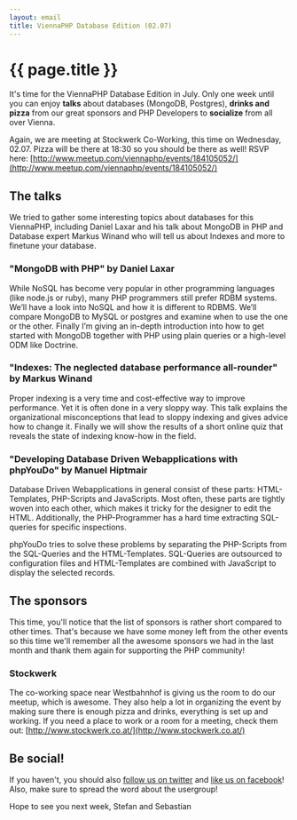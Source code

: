 ```yaml
---
layout: email
title: ViennaPHP Database Edition (02.07)
---
```

# {{ page.title }}

It's time for the ViennaPHP Database Edition in July. Only one week until you can enjoy **talks** about databases (MongoDB, Postgres), **drinks and pizza** from our great sponsors and PHP Developers to **socialize** from all over Vienna.

Again, we are meeting at Stockwerk Co-Working, this time on Wednesday, 02.07. Pizza will be there at 18:30 so you should be there as well! RSVP here: [http://www.meetup.com/viennaphp/events/184105052/](http://www.meetup.com/viennaphp/events/184105052/)

## The talks

We tried to gather some interesting topics about databases for this ViennaPHP, including Daniel Laxar and his talk about MongoDB in PHP and Database expert Markus Winand who will tell us about Indexes and more to finetune your database.

### "MongoDB with PHP" by Daniel Laxar

While NoSQL has become very popular in other programming languages (like node.js or ruby), many PHP programmers still prefer RDBM systems. We’ll have a look into NoSQL and how it is different to RDBMS. We’ll compare MongoDB to MySQL or postgres and examine when to use the one or the other. Finally I’m giving an in-depth introduction into how to get started with MongoDB together with PHP using plain queries or a high-level ODM like Doctrine.

### "Indexes: The neglected database performance all-rounder" by Markus Winand

Proper indexing is a very time and cost-effective way to improve performance. Yet it is often done in a very sloppy way. This talk explains the organizational misconceptions that lead to sloppy indexing and gives advice how to change it. Finally we will show the results of a short online quiz that reveals the state of indexing know-how in the field.

### "Developing Database Driven Webapplications with phpYouDo" by Manuel Hiptmair

Database Driven Webapplications in general consist of these parts: HTML-Templates, PHP-Scripts and JavaScripts. Most often, these parts are tightly woven into each other, which makes it tricky for the designer to edit the HTML. Additionally, the PHP-Programmer has a hard time extracting SQL-queries for specific inspections.  

phpYouDo tries to solve these problems by separating the PHP-Scripts from the SQL-Queries and the HTML-Templates. SQL-Queries are outsourced to configuration files and HTML-Templates are combined with JavaScript to display the selected records. 

## The sponsors

This time, you'll notice that the list of sponsors is rather short compared to other times. That's because we have some money left from the other events so this time we'll remember all the awesome sponsors we had in the last month and thank them again for supporting the PHP community!

### Stockwerk

The co-working space near Westbahnhof is giving us the room to do our meetup, which is awesome. They also help a lot in organizing the event by making sure there is enough pizza and drinks, everything is set up and working. If you need a place to work or a room for a meeting, check them out: [http://www.stockwerk.co.at/](http://www.stockwerk.co.at/)

## Be social!

If you haven't, you should also [follow us on twitter](https://twitter.com/ViennaPHP) and [like us on facebook](https://www.facebook.com/groups/1381117002108863/)! Also, make sure to spread the word about the usergroup!

Hope to see you next week,
Stefan and Sebastian
